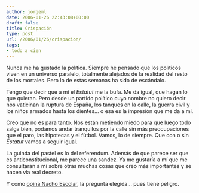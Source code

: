 ```yaml
---
author: jorgeml
date: 2006-01-26 22:43:08+00:00
draft: false
title: Crispación
type: post
url: /2006/01/26/crispacion/
tags:
- todo a cien
---
```


Nunca me ha gustado la política. Siempre he pensado que los políticos viven en un universo paralelo, totalmente alejados de la realidad del resto de los mortales.  Pero lo de estas semanas ha sido de escándalo.

Tengo que decir que a mí el _Estatut_ me la bufa. Me da igual, que hagan lo que quieran. Pero desde un partido político cuyo nombre no quiero decir nos vaticinan la ruptura de España, los tanques en la calle, la guerra civil y los niños armados hasta los dientes... o esa es la impresión que me da a mí.

Creo que no es para tanto. Nos están metiendo miedo para que luego todo salga bien, podamos andar tranquilos por la calle sin más preocupaciones que el paro, las hipotecas y el fútbol. Vamos, lo de siempre. Que con o sin _Estatut_ vamos a seguir igual.

La guinda del pastel es lo del referendum. Además de que parece ser que es anticonstitucional, me parece una sandez. Ya me gustaría a mí que me consultaran a mi sobre otras muchas cosas que creo más importantes y se hacen vía real decreto.

Y como [opina Nacho Escolar](http://www.escolar.net/MT/archives/2006/01/referendum.html), la pregunta elegida... pues tiene peligro.
